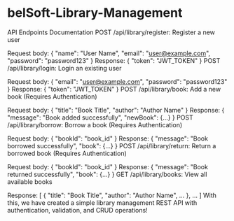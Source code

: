 # belSoft-Library-Management

API Endpoints Documentation
POST /api/library/register: Register a new user

Request body: { "name": "User Name", "email": "user@example.com", "password": "password123" }
Response: { "token": "JWT_TOKEN" }
POST /api/library/login: Login an existing user

Request body: { "email": "user@example.com", "password": "password123" }
Response: { "token": "JWT_TOKEN" }
POST /api/library/book: Add a new book (Requires Authentication)

Request body: { "title": "Book Title", "author": "Author Name" }
Response: { "message": "Book added successfully", "newBook": {...} }
POST /api/library/borrow: Borrow a book (Requires Authentication)

Request body: { "bookId": "book_id" }
Response: { "message": "Book borrowed successfully", "book": {...} }
POST /api/library/return: Return a borrowed book (Requires Authentication)

Request body: { "bookId": "book_id" }
Response: { "message": "Book returned successfully", "book": {...} }
GET /api/library/books: View all available books

Response: [ { "title": "Book Title", "author": "Author Name", ... }, ... ]
With this, we have created a simple library management REST API with authentication, validation, and CRUD operations!

